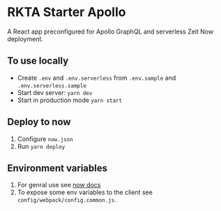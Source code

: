 # RKTA Starter Apollo

A React app preconfigured for Apollo GraphQL and serverless Zeit Now deployment.

## To use locally
- Create `.env` and `.env.serverless` from `.env.sample` and `.env.serverless.sample`
- Start dev server: `yarn dev`
- Start in production mode `yarn start`

## Deploy to now
1. Configure `now.json`
2. Run `yarn deploy`

## Environment variables
1. For genral use see [now docs](https://zeit.co/docs/v2/deployments/environment-variables-and-secrets/)
2. To expose some env variables to the client see `config/webpack/config.common.js`.
